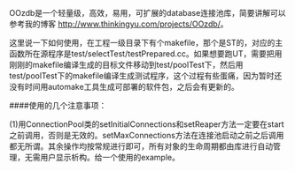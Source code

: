 OOzdb是一个轻量级，高效，易用，可扩展的database连接池库，简要讲解可以参考我的博客 <http://www.thinkingyu.com/projects/OOzdb/>。

这里说一下如何使用，在工程一级目录下有个makefile，那个是ST的，对应的主函数所在源程序是test/selectTest/testPrepared.cc。如果想要跑UT，需要把用刚刚的makefile编译生成的目标文件移动到test/poolTest下，然后用test/poolTest下的makefile编译生成测试程序，这个过程有些蛋痛，因为暂时还没有时间用automake工具生成可部署的软件包，之后会有更新的。

####使用的几个注意事项：

(1)用ConnectionPool类的setInitialConnections和setReaper方法一定要在start之前调用，否则是无效的。setMaxConnections方法在连接池启动之前之后调用都无所谓。其余操作均按常规进行即可，所有对象的生命周期都由库进行自动管理，无需用户显示析构。给一个使用的example。

